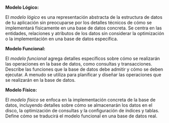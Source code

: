 **Modelo Lógico:**

El *modelo lógico* es una representación abstracta de la estructura de datos de tu aplicación sin preocuparse por los detalles técnicos de cómo se implementará físicamente en una base de datos concreta. Se centra en las entidades, relaciones y atributos de los datos sin considerar la optimización o la implementación en una base de datos específica.

**Modelo Funcional:**

El *modelo funcional* agrega detalles específicos sobre cómo se realizarán las operaciones en la base de datos, como consultas y transacciones. Describe las funciones que la base de datos debe admitir y cómo se deben ejecutar. A menudo se utiliza para planificar y diseñar las operaciones que se realizarán en la base de datos.

**Modelo Físico:**

El *modelo físico* se enfoca en la implementación concreta de la base de datos, incluyendo detalles sobre cómo se almacenarán los datos en el disco, la optimización de consultas y la configuración de índices y tablas. Define cómo se traducirá el modelo funcional en una base de datos real.

